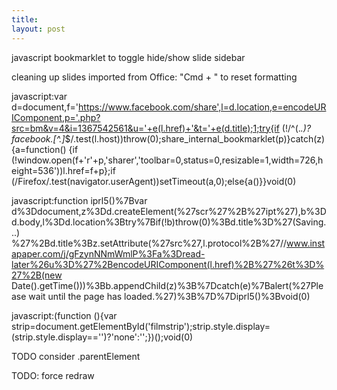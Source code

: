 ```yaml
---
title:
layout: post
---
```

javascript bookmarklet to toggle hide/show slide sidebar

cleaning up slides imported from Office: "Cmd + \" to reset formatting


javascript:var d=document,f='https://www.facebook.com/share',l=d.location,e=encodeURIComponent,p='.php?src=bm&v=4&i=1367542561&u='+e(l.href)+'&t='+e(d.title);1;try{if (!/^(.*\.)?facebook\.[^.]*$/.test(l.host))throw(0);share_internal_bookmarklet(p)}catch(z) {a=function() {if (!window.open(f+'r'+p,'sharer','toolbar=0,status=0,resizable=1,width=726,height=536'))l.href=f+p};if (/Firefox/.test(navigator.userAgent))setTimeout(a,0);else{a()}}void(0)

javascript:function iprl5()%7Bvar d%3Ddocument,z%3Dd.createElement(%27scr%27%2B%27ipt%27),b%3Dd.body,l%3Dd.location%3Btry%7Bif(!b)throw(0)%3Bd.title%3D%27(Saving...) %27%2Bd.title%3Bz.setAttribute(%27src%27,l.protocol%2B%27//www.instapaper.com/j/gFzynNNmWmlP%3Fa%3Dread-later%26u%3D%27%2BencodeURIComponent(l.href)%2B%27%26t%3D%27%2B(new Date().getTime()))%3Bb.appendChild(z)%3B%7Dcatch(e)%7Balert(%27Please wait until the page has loaded.%27)%3B%7D%7Diprl5()%3Bvoid(0)

javascript:(function (){var strip=document.getElementById('filmstrip');strip.style.display=(strip.style.display=='')?'none':'';})();void(0)

TODO consider .parentElement


TODO: force redraw
